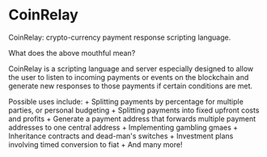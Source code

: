 CoinRelay
=========

CoinRelay: crypto-currency payment response scripting language.

What does the above mouthful mean?

CoinRelay is a scripting language and server especially designed to allow the user to listen to incoming payments or events on the blockchain and generate new responses to those payments if certain conditions are met.

Possible uses include:
	+ Splitting payments by percentage for multiple parties, or personal budgeting
	+ Splitting payments into fixed upfront costs and profits
	+ Generate a payment address that forwards multiple payment addresses to one central address
	+ Implementing gambling gmaes
	+ Inheritance contracts and dead-man's switches
	+ Investment plans involving timed conversion to fiat
	+ And many more!





